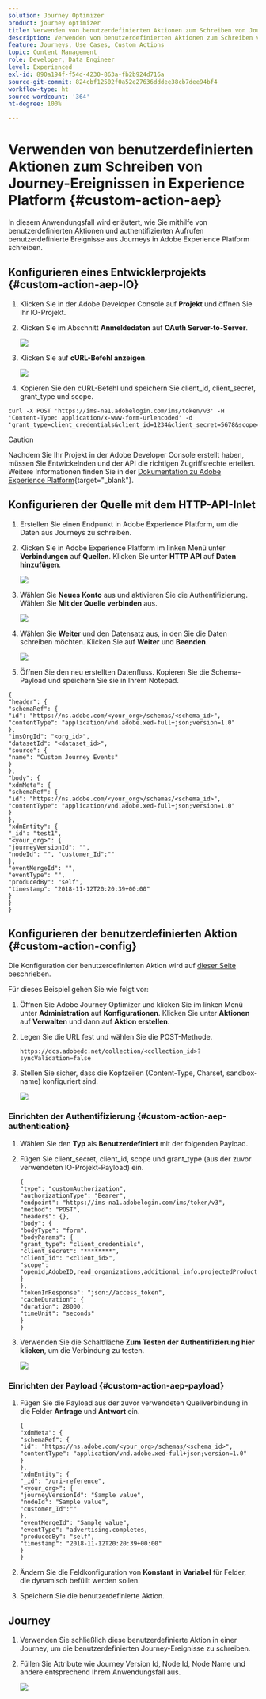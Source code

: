 ```yaml
---
solution: Journey Optimizer
product: journey optimizer
title: Verwenden von benutzerdefinierten Aktionen zum Schreiben von Journey-Ereignissen in AEP
description: Verwenden von benutzerdefinierten Aktionen zum Schreiben von Journey-Ereignissen in AEP
feature: Journeys, Use Cases, Custom Actions
topic: Content Management
role: Developer, Data Engineer
level: Experienced
exl-id: 890a194f-f54d-4230-863a-fb2b924d716a
source-git-commit: 824cbf12502f0a52e27636dddee38cb7dee94bf4
workflow-type: ht
source-wordcount: '364'
ht-degree: 100%

---
```


# Verwenden von benutzerdefinierten Aktionen zum Schreiben von Journey-Ereignissen in Experience Platform {#custom-action-aep}

In diesem Anwendungsfall wird erläutert, wie Sie mithilfe von benutzerdefinierten Aktionen und authentifizierten Aufrufen benutzerdefinierte Ereignisse aus Journeys in Adobe Experience Platform schreiben.

## Konfigurieren eines Entwicklerprojekts {#custom-action-aep-IO}

1. Klicken Sie in der Adobe Developer Console auf **Projekt** und öffnen Sie Ihr IO-Projekt.

1. Klicken Sie im Abschnitt **Anmeldedaten** auf **OAuth Server-to-Server**.

   ![](assets/custom-action-aep-1.png)

1. Klicken Sie auf **cURL-Befehl anzeigen**.

   ![](assets/custom-action-aep-2.png)

1. Kopieren Sie den cURL-Befehl und speichern Sie client_id, client_secret, grant_type und scope.

```
curl -X POST 'https://ims-na1.adobelogin.com/ims/token/v3' -H 'Content-Type: application/x-www-form-urlencoded' -d 'grant_type=client_credentials&client_id=1234&client_secret=5678&scope=openid,AdobeID,read_organizations,additional_info.projectedProductContext,session'
```

>[!CAUTION]
>
>Nachdem Sie Ihr Projekt in der Adobe Developer Console erstellt haben, müssen Sie Entwickelnden und der API die richtigen Zugriffsrechte erteilen. Weitere Informationen finden Sie in der [Dokumentation zu Adobe Experience Platform](https://experienceleague.adobe.com/de/docs/experience-platform/landing/platform-apis/api-authentication#grant-developer-and-api-access-control){target="_blank"}.

## Konfigurieren der Quelle mit dem HTTP-API-Inlet

1. Erstellen Sie einen Endpunkt in Adobe Experience Platform, um die Daten aus Journeys zu schreiben.

1. Klicken Sie in Adobe Experience Platform im linken Menü unter **Verbindungen** auf **Quellen**. Klicken Sie unter **HTTP API** auf **Daten hinzufügen**.

   ![](assets/custom-action-aep-3.png)

1. Wählen Sie **Neues Konto** aus und aktivieren Sie die Authentifizierung. Wählen Sie **Mit der Quelle verbinden** aus.

   ![](assets/custom-action-aep-4.png)

1. Wählen Sie **Weiter** und den Datensatz aus, in den Sie die Daten schreiben möchten. Klicken Sie auf **Weiter** und **Beenden**.

   ![](assets/custom-action-aep-5.png)

1. Öffnen Sie den neu erstellten Datenfluss. Kopieren Sie die Schema-Payload und speichern Sie sie in Ihrem Notepad.

```
{
"header": {
"schemaRef": {
"id": "https://ns.adobe.com/<your_org>/schemas/<schema_id>",
"contentType": "application/vnd.adobe.xed-full+json;version=1.0"
},
"imsOrgId": "<org_id>",
"datasetId": "<dataset_id>",
"source": {
"name": "Custom Journey Events"
}
},
"body": {
"xdmMeta": {
"schemaRef": {
"id": "https://ns.adobe.com/<your_org>/schemas/<schema_id>",
"contentType": "application/vnd.adobe.xed-full+json;version=1.0"
}
},
"xdmEntity": {
"_id": "test1",
"<your_org>": {
"journeyVersionId": "",
"nodeId": "", "customer_Id":""
},
"eventMergeId": "",
"eventType": "",
"producedBy": "self",
"timestamp": "2018-11-12T20:20:39+00:00"
}
}
}
```

## Konfigurieren der benutzerdefinierten Aktion {#custom-action-config}

Die Konfiguration der benutzerdefinierten Aktion wird auf [dieser Seite](../action/about-custom-action-configuration.md) beschrieben.

Für dieses Beispiel gehen Sie wie folgt vor:

1. Öffnen Sie Adobe Journey Optimizer und klicken Sie im linken Menü unter **Administration** auf **Konfigurationen**. Klicken Sie unter **Aktionen** auf **Verwalten** und dann auf **Aktion erstellen**.

1. Legen Sie die URL fest und wählen Sie die POST-Methode.

   `https://dcs.adobedc.net/collection/<collection_id>?syncValidation=false`

1. Stellen Sie sicher, dass die Kopfzeilen (Content-Type, Charset, sandbox-name) konfiguriert sind.

   ![](assets/custom-action-aep-7bis.png)

### Einrichten der Authentifizierung {#custom-action-aep-authentication}

1. Wählen Sie den **Typ** als **Benutzerdefiniert** mit der folgenden Payload.

1. Fügen Sie client_secret, client_id, scope und grant_type (aus der zuvor verwendeten IO-Projekt-Payload) ein.

   ```
   {
   "type": "customAuthorization",
   "authorizationType": "Bearer",
   "endpoint": "https://ims-na1.adobelogin.com/ims/token/v3",
   "method": "POST",
   "headers": {},
   "body": {
   "bodyType": "form",
   "bodyParams": {
   "grant_type": "client_credentials",
   "client_secret": "********",
   "client_id": "<client_id>",
   "scope": "openid,AdobeID,read_organizations,additional_info.projectedProductContext,session"
   }
   },
   "tokenInResponse": "json://access_token",
   "cacheDuration": {
   "duration": 28000,
   "timeUnit": "seconds"
   }
   }
   ```

1. Verwenden Sie die Schaltfläche **Zum Testen der Authentifizierung hier klicken**, um die Verbindung zu testen.

   ![](assets/custom-action-aep-8.png)

### Einrichten der Payload {#custom-action-aep-payload}

1. Fügen Sie die Payload aus der zuvor verwendeten Quellverbindung in die Felder **Anfrage** und **Antwort** ein.

   ```
   {
   "xdmMeta": {
   "schemaRef": {
   "id": "https://ns.adobe.com/<your_org>/schemas/<schema_id>",
   "contentType": "application/vnd.adobe.xed-full+json;version=1.0"
   }
   },
   "xdmEntity": {
   "_id": "/uri-reference",
   "<your_org>": {
   "journeyVersionId": "Sample value",
   "nodeId": "Sample value",
   "customer_Id":""
   },
   "eventMergeId": "Sample value",
   "eventType": "advertising.completes,
   "producedBy": "self",
   "timestamp": "2018-11-12T20:20:39+00:00"
   }
   }
   ```

1. Ändern Sie die Feldkonfiguration von **Konstant** in **Variabel** für Felder, die dynamisch befüllt werden sollen.

1. Speichern Sie die benutzerdefinierte Aktion.

## Journey

1. Verwenden Sie schließlich diese benutzerdefinierte Aktion in einer Journey, um die benutzerdefinierten Journey-Ereignisse zu schreiben.

1. Füllen Sie Attribute wie Journey Version Id, Node Id, Node Name und andere entsprechend Ihrem Anwendungsfall aus.

   ![](assets/custom-action-aep-9.png)
